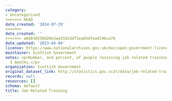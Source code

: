 ```yaml
---
category:
- Uncategorised
<<<<<<< HEAD
date_created: '2014-07-29'
=======
date_created: ''
>>>>>>> a6db50550d20e3ae2582ddf2ea03d7ead19bca70
date_updated: '2023-04-04'
license: https://www.nationalarchives.gov.uk/doc/open-government-licence/version/3/
maintainer: Scottish Government
notes: <p>Number, and percent, of people receiving job related training in the last
  3 months.</p>
organization: Scottish Government
original_dataset_link: http://statistics.gov.scot/data/job-related-training
records: null
resources: []
schema: default
title: Job Related Training
---
```

